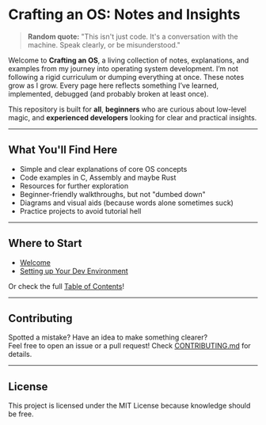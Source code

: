# Crafting an OS: Notes and Insights

> **Random quote:** "This isn't just code. It's a conversation with the machine. Speak clearly, or be misunderstood."

Welcome to **Crafting an OS**, a living collection of notes, explanations, and examples from my journey into operating system development. I’m not following a rigid curriculum or dumping everything at once. These notes grow as I grow. Every page here reflects something I’ve learned, implemented, debugged (and probably broken at least once).

This repository is built for **all**, **beginners** who are curious about low-level magic, and **experienced developers** looking for clear and practical insights.

---

## What You'll Find Here

- Simple and clear explanations of core OS concepts
- Code examples in C, Assembly and maybe Rust
- Resources for further exploration
- Beginner-friendly walkthroughs, but not "dumbed down"
- Diagrams and visual aids (because words alone sometimes suck)
- Practice projects to avoid tutorial hell

---

## Where to Start

- [Welcome](notes/welcome.md)
- [Setting up Your Dev Environment](notes/setting-up-dev-env.md)

Or check the full [Table of Contents](SUMMARY.md)!

---

## Contributing

Spotted a mistake? Have an idea to make something clearer?  
Feel free to open an issue or a pull request! Check [CONTRIBUTING.md](CONTRIBUTING.md) for details.

---

## License

This project is licensed under the MIT License because knowledge should be free.
